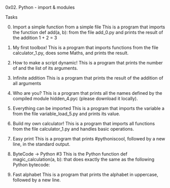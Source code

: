 0x02. Python - import & modules

Tasks

0. Import a simple function from a simple file
This is a program that imports the function def add(a, b): from the file add_0.py and prints the result of the addition 1 + 2 = 3

1. My first toolbox!
This is a program that imports functions from the file calculator_1.py, does some Maths, and prints the result.

2. How to make a script dynamic!
This is a program that prints the number of and the list of its arguments.

3. Infinite addition
This is a program that prints the result of the addition of all arguments

4. Who are you?
This is a program that prints all the names defined by the compiled module hidden_4.pyc (please download it locally).

5. Everything can be imported
This is a program that imports the variable a from the file variable_load_5.py and prints its value.

6. Build my own calculator!
This is a program that imports all functions from the file calculator_1.py and handles basic operations.

7. Easy print
This is a program that prints #pythoniscool, followed by a new line, in the standard output.

8. ByteCode -> Python #3
This is the Python function def magic_calculation(a, b): that does exactly the same as the following Python bytecode:

9. Fast alphabet
This is a program that prints the alphabet in uppercase, followed by a new line.
